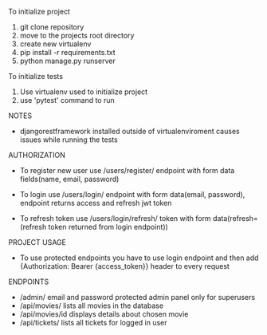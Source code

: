 To initialize project

1. git clone repository
2. move to the projects root directory
3. create new virtualenv
4. pip install -r requirements.txt
5. python manage.py runserver

To initialize tests

1. Use virtualenv used to initialize project
2. use 'pytest' command to run  

NOTES
- djangorestframework installed outside of virtualenviroment causes issues while running the tests


AUTHORIZATION  
- To register new user use /users/register/ endpoint with form data fields(name, email, password)

- To login use /users/login/ endpoint with form data(email, password), endpoint returns access and refresh jwt token

- To refresh token use /users/login/refresh/ token with form data(refresh=(refresh token returned from login endpoint))

PROJECT USAGE
- To use protected endpoints you have to use login endpoint and then add {Authorization: Bearer {access_token}} header to every request

ENDPOINTS
- /admin/ email and password protected admin panel only for superusers
- /api/movies/ lists all movies in the database
- /api/movies/id displays details about chosen movie
- /api/tickets/ lists all tickets for logged in user